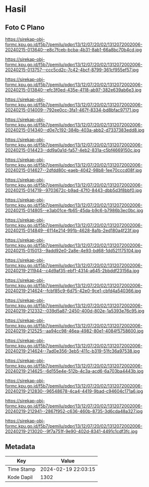 # Hasil

## Foto C Plano

https://sirekap-obj-formc.kpu.go.id/f5b7/pemilu/pdpr/13/12/07/20/02/1312072002006-20240215-013640--e8c7fceb-bcba-4b31-8ab1-66a8bc70b4cd.jpg

https://sirekap-obj-formc.kpu.go.id/f5b7/pemilu/pdpr/13/12/07/20/02/1312072002006-20240215-013757--ccc5cd2c-7c42-4bcf-8799-361cf955ef57.jpg

https://sirekap-obj-formc.kpu.go.id/f5b7/pemilu/pdpr/13/12/07/20/02/1312072002006-20240215-013840--efc3f0ed-435e-4118-ab97-382e639ab6e3.jpg

https://sirekap-obj-formc.kpu.go.id/f5b7/pemilu/pdpr/13/12/07/20/02/1312072002006-20240215-014009--792ee0cc-3fa1-467f-8334-bd8bfac97171.jpg

https://sirekap-obj-formc.kpu.go.id/f5b7/pemilu/pdpr/13/12/07/20/02/1312072002006-20240215-014340--d0e7c192-384b-403a-abb2-d7337383edd8.jpg

https://sirekap-obj-formc.kpu.go.id/f5b7/pemilu/pdpr/13/12/07/20/02/1312072002006-20240215-014423--dd9a0a1d-fa57-4eb2-831a-c5bf4669150c.jpg

https://sirekap-obj-formc.kpu.go.id/f5b7/pemilu/pdpr/13/12/07/20/02/1312072002006-20240215-014627--2dfdd80c-eaeb-4042-98b8-1ee70cccd08f.jpg

https://sirekap-obj-formc.kpu.go.id/f5b7/pemilu/pdpr/13/12/07/20/02/1312072002006-20240215-014719--9703672c-b9ad-47f0-8443-dbb5d3f8bbf0.jpg

https://sirekap-obj-formc.kpu.go.id/f5b7/pemilu/pdpr/13/12/07/20/02/1312072002006-20240215-014805--e3ab01ce-fb65-45da-b9c6-b7986b3ec0bc.jpg

https://sirekap-obj-formc.kpu.go.id/f5b7/pemilu/pdpr/13/12/07/20/02/1312072002006-20240215-014849--6114e214-991b-4628-8a1b-2ed180a4f23f.jpg

https://sirekap-obj-formc.kpu.go.id/f5b7/pemilu/pdpr/13/12/07/20/02/1312072002006-20240215-015013--9add92e0-2a8e-4e93-bd68-1dd521175104.jpg

https://sirekap-obj-formc.kpu.go.id/f5b7/pemilu/pdpr/13/12/07/20/02/1312072002006-20240219-211944--c4d9af35-ebf1-4314-a645-2bbddf23156a.jpg

https://sirekap-obj-formc.kpu.go.id/f5b7/pemilu/pdpr/13/12/07/20/02/1312072002006-20240219-214624--fcbf85c9-6d75-42e0-9ce1-cbfd4a540366.jpg

https://sirekap-obj-formc.kpu.go.id/f5b7/pemilu/pdpr/13/12/07/20/02/1312072002006-20240219-212332--039d5a87-2450-400d-802e-1a5393e76c95.jpg

https://sirekap-obj-formc.kpu.go.id/f5b7/pemilu/pdpr/13/12/07/20/02/1312072002006-20240219-212525--aa94cc98-46ea-4982-80e1-4084f5758600.jpg

https://sirekap-obj-formc.kpu.go.id/f5b7/pemilu/pdpr/13/12/07/20/02/1312072002006-20240219-214624--7ad0e356-3eb5-411c-b319-51fc36a97538.jpg

https://sirekap-obj-formc.kpu.go.id/f5b7/pemilu/pdpr/13/12/07/20/02/1312072002006-20240219-214625--6d155e4e-512b-4c3a-acd6-6a703ba4443b.jpg

https://sirekap-obj-formc.kpu.go.id/f5b7/pemilu/pdpr/13/12/07/20/02/1312072002006-20240219-212830--96548678-4ca4-4419-9bad-c94604c171a6.jpg

https://sirekap-obj-formc.kpu.go.id/f5b7/pemilu/pdpr/13/12/07/20/02/1312072002006-20240219-212941--2867f952-c636-460b-8735-3d6cda48a327.jpg

https://sirekap-obj-formc.kpu.go.id/f5b7/pemilu/pdpr/13/12/07/20/02/1312072002006-20240219-213020--9f7a751f-9e90-402d-8341-4491c1cdf3fc.jpg


## Metadata

| Key        | Value               |
| ---------- | ------------------- |
| Time Stamp | 2024-02-19 22:03:15 |
| Kode Dapil | 1302                |



